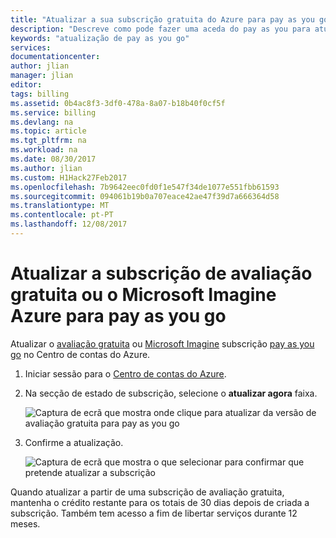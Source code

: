 ```yaml
---
title: "Atualizar a sua subscrição gratuita do Azure para pay as you go | Microsoft Docs"
description: "Descreve como pode fazer uma aceda do pay as you para atualizar de uma subscrição gratuita e os requisitos"
keywords: "atualização de pay as you go"
services: 
documentationcenter: 
author: jlian
manager: jlian
editor: 
tags: billing
ms.assetid: 0b4ac8f3-3df0-478a-8a07-b18b40f0cf5f
ms.service: billing
ms.devlang: na
ms.topic: article
ms.tgt_pltfrm: na
ms.workload: na
ms.date: 08/30/2017
ms.author: jlian
ms.custom: H1Hack27Feb2017
ms.openlocfilehash: 7b9642eec0fd0f1e547f34de1077e551fbb61593
ms.sourcegitcommit: 094061b19b0a707eace42ae47f39d7a666364d58
ms.translationtype: MT
ms.contentlocale: pt-PT
ms.lasthandoff: 12/08/2017
---
```

# <a name="upgrade-your-free-trial-or-microsoft-imagine-azure-subscription-to-pay-as-you-go"></a>Atualizar a subscrição de avaliação gratuita ou o Microsoft Imagine Azure para pay as you go

Atualizar o [avaliação gratuita](https://azure.microsoft.com/free/) ou [Microsoft Imagine](https://azure.microsoft.com/offers/ms-azr-0144p/) subscrição [pay as you go](https://azure.microsoft.com/offers/ms-azr-0003p/) no Centro de contas do Azure.

1. Iniciar sessão para o [Centro de contas do Azure](https://account.windowsazure.com/subscriptions).
2. Na secção de estado de subscrição, selecione o **atualizar agora** faixa.
   
    ![Captura de ecrã que mostra onde clique para atualizar da versão de avaliação gratuita para pay as you go](./media/billing-upgrade-azure-subscription/billpage.png)
3. Confirme a atualização.
   
    ![Captura de ecrã que mostra o que selecionar para confirmar que pretende atualizar a subscrição](./media/billing-upgrade-azure-subscription/Upgrade.png)

 Quando atualizar a partir de uma subscrição de avaliação gratuita, mantenha o crédito restante para os totais de 30 dias depois de criada a subscrição. Também tem acesso a fim de libertar serviços durante 12 meses.